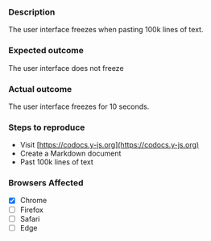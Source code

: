 <!--
  Please check for existing / similar issues before you open a new one.

  Use GitHub issues for bug reports.

  We prefer Requirements Bazaar for general discussions, and feature requests
  (https://requirements-bazaar.org/projects/132/categories/530)
-->

### Description
The user interface freezes when pasting 100k lines of text.

### Expected outcome
The user interface does not freeze

### Actual outcome
The user interface freezes for 10 seconds.

### Steps to reproduce
* Visit [https://codocs.y-js.org](https://codocs.y-js.org)
* Create a Markdown document
* Past 100k lines of text

### Browsers Affected
<!-- Check all that apply -->
- [x] Chrome
- [ ] Firefox
- [ ] Safari
- [ ] Edge
